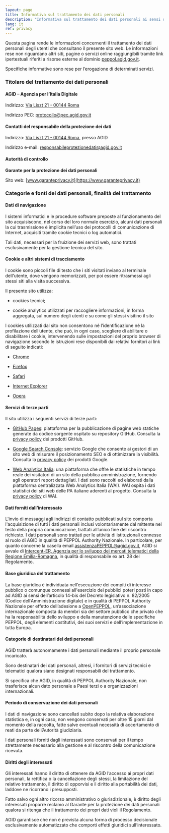 ```yaml
---
layout: page
title: Informativa sul trattamento dei dati personali
description: "Informativa sul trattamento dei dati personali ai sensi degli artt. 13-14 del Regolamento (UE) 2016/679 del Parlamento europeo"
lang: it
ref: privacy
---
```


Questa pagina rende le informazioni concernenti il trattamento dei dati
personali degli utenti che consultano il presente sito web. Le informazioni
rese non riguardano altri siti, pagine o servizi online raggiungibili tramite
link ipertestuali riferiti a risorse esterne al dominio
[peppol.agid.gov.it](https://peppol.agid.gov.it).

Specifiche informative sono rese per l’erogazione di determinati servizi.

### Titolare del trattamento dei dati personali

#### AGID – Agenzia per l’Italia Digitale

Indirizzo: [Via Liszt 21 - 00144
Roma](https://maps.google.it/maps?q=Via+Liszt,+21,+00144+Roma&hnear=Via+Liszt,+21,+00144+Roma&t=m&z=16)

Indirizzo PEC: [protocollo@pec.agid.gov.it](mailto:protocollo@pec.agid.gov.it)
 
#### Contatti del responsabile della protezione dei dati

Indirizzo: [Via Liszt 21 - 00144
Roma](https://maps.google.it/maps?q=Via+Liszt,+21,+00144+Roma&hnear=Via+Liszt,+21,+00144+Roma&t=m&z=16),
presso AGID

Indirizzo e-mail: [responsabileprotezionedati@agid.gov.it](mailto:responsabileprotezionedati@agid.gov.it)

#### Autorità di controllo

**Garante per la protezione dei dati personali**

Sito web: [www.garanteprivacy.it](https://www.garanteprivacy.it)


### Categorie e fonti dei dati personali, finalità del trattamento

#### Dati di navigazione

I sistemi informatici e le procedure software preposte al funzionamento del
sito acquisiscono, nel corso del loro normale esercizio, alcuni dati
personali la cui trasmissione è implicita nell’uso dei protocolli di
comunicazione di Internet, acquisiti tramite cookie tecnici o log
automatici.

Tali dati, necessari per la fruizione dei servizi web, sono trattati
esclusivamente per la gestione tecnica del sito.

#### Cookie e altri sistemi di tracciamento

I cookie sono piccoli file di testo che i siti visitati inviano al terminale
dell'utente, dove vengono memorizzati, per poi essere ritrasmessi agli
stessi siti alla visita successiva.

Il presente sito utilizza:

-   cookies tecnici;

-   cookie analytics utilizzati per raccogliere informazioni, in forma
    aggregata, sul numero degli utenti e su come gli stessi visitino il sito

I cookies utilizzati dal sito non consentono né l’identificazione né la
profilazione dell’utente, che può, in ogni caso, scegliere di abilitare o
disabilitare i cookie, intervenendo sulle impostazioni del proprio browser
di navigazione secondo le istruzioni rese disponibili dai relativi fornitori
ai link di seguito indicati:

-   [Chrome](https://support.google.com/chrome/answer/95647?hl=it)

-   [Firefox](https://support.mozilla.org/it/kb/Gestione%20dei%20cookie)

-   [Safari](https://support.apple.com/it-it/HT201265)

-   [Internet Explorer](https://support.microsoft.com/it-it/help/17442/windows-internet-explorer-delete-manage-cookies)

-   [Opera](https://help.opera.com/en/latest/web-preferences/)

#### Servizi di terze parti

Il sito utilizza i seguenti servizi di terze parti:

-   [GitHub Pages](https://pages.github.com/): piattaforma per la pubblicazione
    di pagine web statiche generate da codice sorgente ospitato su repository
    GitHub. Consulta la [privacy
    policy](https://docs.github.com/en/site-policy/privacy-policies/github-privacy-statement)
    dei prodotti GitHub.

-   [Google Search Console](https://search.google.com/search-console/about):
    servizio Google che consente ai gestori di un sito web di misurare il
    posizionamento SEO e di ottimizzare la visibilità. Consulta la [privacy
    policy](https://policies.google.com/privacy) dei prodotti Google.

-   [Web Analytics Italia](https://webanalytics.italia.it/): una piattaforma
    che offre le statistiche in tempo reale dei visitatori di un sito della
    pubblica amministrazione, fornendo agli operatori report dettagliati. I
    dati sono raccolti ed elaborati dalla piattaforma centralizzata Web
    Analytics Italia (WAI). WAI ospita i dati statistici dei siti web delle PA
    italiane aderenti al progetto. Consulta la [privacy
    policy](https://webanalytics.italia.it/privacy) di WAI.

#### Dati forniti dall’interessato

L'invio di messaggi agli indirizzi di contatto pubblicati sul sito comporta
l'acquisizione di tutti i dati personali inclusi volontariamente dal mittente
nel testo della propria comunicazione, trattati all’unico fine del riscontro
richiesto. I dati personali sono trattati per le attività di istituzionali
connesse al ruolo di AGID in qualità di PEPPOL Authority Nazionale. In
particolare, per quanto concerne la casella email
[assistenzaPEPPOL@agid.gov.it](mailto:assistenzaPEPPOL@agid.gov.it), AGID si
avvale di [Intercent-ER, Agenzia per lo sviluppo dei mercati telematici della
Regione Emilia-Romagna](https://intercenter.regione.emilia-romagna.it/), in
qualità di responsabile ex art. 28 del Regolamento.

#### Base giuridica del trattamento

La base giuridica è individuata nell’esecuzione dei compiti di interesse
pubblico o comunque connessi all'esercizio dei pubblici poteri posti in capo ad
AGID ai sensi dell’articolo 14-bis del Decreto legislativo n. 82/2005 (Codice
dell’Amministrazione digitale) e in qualità di PEPPOL Authority Nazionale per
effetto dell’adesione a [OpenPEPPOL](https://peppol.eu/), un’associazione
internazionale composta da membri sia del settore pubblico che privato che ha
la responsabilità dello sviluppo e della manutenzione delle specifiche PEPPOL,
degli elementi costitutivi, dei suoi servizi e dell’implementazione in tutta
Europa.

#### Categorie di destinatari dei dati personali

AGID tratterà autonomamente i dati personali mediante il proprio personale
incaricato.

Sono destinatari dei dati personali, altresì, i fornitori di servizi tecnici e
telematici qualora siano designati responsabili del trattamento.

Si specifica che AGID, in qualità di PEPPOL Authority Nazionale, non trasferisce
alcun dato personale a Paesi terzi o a organizzazioni internazionali.

#### Periodo di conservazione dei dati personali

I dati di navigazione sono cancellati subito dopo la relativa elaborazione
statistica e, in ogni caso, non vengono conservati per oltre 15 giorni dal
momento della raccolta, fatte salve eventuali necessità di accertamento di reati
da parte dell’Autorità giudiziaria.

I dati personali forniti dagli interessati sono conservati per il tempo
strettamente necessario alla gestione e al riscontro della comunicazione
ricevuta.

#### Diritti degli interessati

Gli interessati hanno il diritto di ottenere da AGID l’accesso ai propri dati
personali, la rettifica o la cancellazione degli stessi, la limitazione del
relativo trattamento, il diritto di opporvisi e il diritto alla portabilità dei
dati, laddove ne ricorrano i presupposti.

Fatto salvo ogni altro ricorso amministrativo o giurisdizionale, è diritto degli
interessati proporre reclamo al Garante per la protezione dei dati personali
qualora si ritenga che il trattamento dei propri dati violi il Regolamento.

AGID garantisce che non è prevista alcuna forma di processo decisionale
esclusivamente automatizzato che comporti effetti giuridici sull’interessato.
